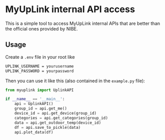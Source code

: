 # MyUpLink internal API access
This is a simple tool to access MyUpLink internal APIs that are better than the official ones provided by NIBE.

## Usage
Create a `.env` file in your root like

```bash
UPLINK_USERNAME = yourusername
UPLINK_PASSWORD = yourpassword
```

Then you can use it like this (also contained in the `example.py` file):

```python
from myuplink import UplinkAPI

if __name__ == '__main__':
    api = UplinkAPI()
    group_id = api.get_me()
    device_id = api.get_device(group_id)
    categories = api.get_categories(group_id)
    data = api.get_outdoor_temp(device_id)
    df = api.save_to_pickle(data)
    api.plot_data(df)
```